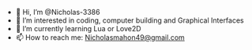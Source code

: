 - 👋 Hi, I’m @Nicholas-3386
- 👀 I’m interested in coding, computer building and Graphical Interfaces
- 🌱 I’m currently learning Lua or Love2D
- 📫 How to reach me: Nicholasmahon49@gmail.com


